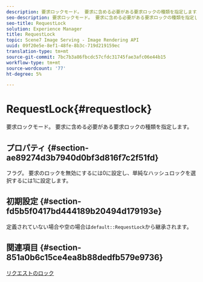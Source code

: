 ```yaml
---
description: 要求ロックモード。 要求に含める必要がある要求ロックの種類を指定します。
seo-description: 要求ロックモード。 要求に含める必要がある要求ロックの種類を指定します。
seo-title: RequestLock
solution: Experience Manager
title: RequestLock
topic: Scene7 Image Serving - Image Rendering API
uuid: 09f20e5e-8ef1-48fe-8b3c-719d219159ec
translation-type: tm+mt
source-git-commit: 7bc7b3a86fbcdc57cfdc31745fae3afc06e44b15
workflow-type: tm+mt
source-wordcount: '77'
ht-degree: 5%

---
```



# RequestLock{#requestlock}

要求ロックモード。 要求に含める必要がある要求ロックの種類を指定します。

## プロパティ {#section-ae89274d3b7940d0bf3d816f7c2f51fd}

フラグ。 要求のロックを無効にするには0に設定し、単純なハッシュロックを選択するには1に設定します。

## 初期設定 {#section-fd5b5f0417bd444189b20494d179193e}

定義されていない場合や空の場合は`default::RequestLock`から継承されます。

## 関連項目 {#section-851a0b6c15ce4ea8b88dedfb579e9736}

[リクエストのロック](../../../../../is-api/image-catalog/image-serving-api-ref/c-image-catalog-reference/c-attributes-reference/r-requestlock.md#reference-8bbe2f581be847d3b9fa123e8e5e94b0)

